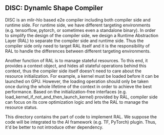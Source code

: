 ## DISC: DynamIc Shape Compiler

DISC is an mlir-hlo based e2e compiler including both compiler side and runtime side. For runtime side, we have different targeting environments (e.g. tensorflow, pytorch, or sometimes even a standalone binary). In order to simplify the design of the compiler side, we design a Runtime Abstraction Layer (RAL) to separate the compiler side and runtime side. Thus the compiler side only need to target RAL itself and it is the responsibility of RAL to handle the differences between different targeting environments.

Another function of RAL is to manage stateful resources. To this end, it provides a context object, and hides all stateful operations behind this context, thus the compiler side itself doesn't need to care about the resource initialization. For example, a kernel must be loaded before it can be launched on GPU. However, the loading operation should only be taken once during the whole lifetime of the context in order to achieve the best performance. Based on the initialization-free interfaces (e.g. load_kernel_if_not_and_then_launch_kernel) provided by RAL, compiler side can focus on its core optimization logic and lets the RAL to manage the resource status.

This directory contains the part of code to implement RAL. We suppose the code will be integrated to the AI framework (e.g. TF, PyTorch) plugin. Thus, it'd be better to not introduce other dependency.